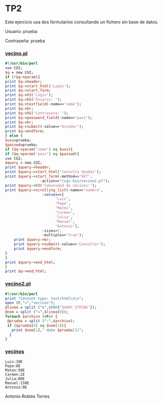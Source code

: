 # TP2

Este ejercicio usa dos formularios consultando un fichero sin base de datos.


Usuario: prueba


Contraseña: prueba


### [vecino.pl](https://github.com/Ansuan/TP2/blob/master/vecino.pl)
```perl
#!/usr/bin/perl
use CGI;
$q = new CGI;
if (!$q->param){
print $q->header;
print $q->start_html('Login');
print $q->start_form;
print $q->h3('Login');
print $q->h5('Usuario: ');
print $q->textfield(-name=>'name');
print $q->br;
print $q->h5('Contrasena: ');
print $q->password_field(-name=>'pass');
print $q->br;
print $q->submit(-value=>'Acceder');
print $q->endform;
} else {
$usu=prueba;
$passwd=prueba;
if ($q->param('name') eq $usu){
if ($q->param('pass') eq $passwd){ 
use CGI;
$query = new CGI;
print $query->header;
print $query->start_html('Consulta deudas');
print $query->start_form(-method=>'GET', 
    			-action=>"/cgi-bin/vecino2.pl");
print $query->h3('Comunidad de vecinos:');
print $query->scrolling_list(-name=>'nombre',
				 -values=>[
					   'Luis',
					   'Pepe',
					   'Mateo',
					   'Carmen',
					   'Julia',
					   'Manuel',
					   'Antonio'],
				 -size=>7,
				 -multiple=>'true');	
	print $query->br;
	print $query->submit(-value=>'Consultar');
	print $query->endform;
} 
}
print $query->end_html;
}
print $q->end_html;
```

### [vecino2.pl](https://github.com/Ansuan/TP2/blob/master/vecino2.pl)
```perl
#!/usr/bin/perl
print "Content-type: text/html\n\n";
open (F,"<","vecinos");
@linea = split ("&",$ENV{'QUERY_STRING'});
@nom = split ("=",$linea[0]);
foreach $archivo (<F>) {
 @prueba = split (":",$archivo);
 if ($prueba[0] eq $nom[1]){
   print $nom[1]," debe $prueba[1]";
  }
}
```

### [vecinos](https://github.com/Ansuan/TP2/blob/master/vecinos)
```plain
Luis:10E
Pepe:0E
Mateo:50E
Carmen:2E
Julia:80E
Manuel:150E
Antonio:0E
```

Antonio Robles Torres
